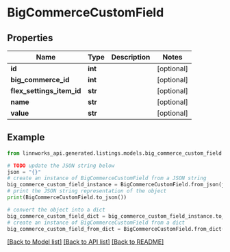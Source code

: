 # BigCommerceCustomField


## Properties

Name | Type | Description | Notes
------------ | ------------- | ------------- | -------------
**id** | **int** |  | [optional] 
**big_commerce_id** | **int** |  | [optional] 
**flex_settings_item_id** | **str** |  | [optional] 
**name** | **str** |  | [optional] 
**value** | **str** |  | [optional] 

## Example

```python
from linnworks_api.generated.listings.models.big_commerce_custom_field import BigCommerceCustomField

# TODO update the JSON string below
json = "{}"
# create an instance of BigCommerceCustomField from a JSON string
big_commerce_custom_field_instance = BigCommerceCustomField.from_json(json)
# print the JSON string representation of the object
print(BigCommerceCustomField.to_json())

# convert the object into a dict
big_commerce_custom_field_dict = big_commerce_custom_field_instance.to_dict()
# create an instance of BigCommerceCustomField from a dict
big_commerce_custom_field_from_dict = BigCommerceCustomField.from_dict(big_commerce_custom_field_dict)
```
[[Back to Model list]](../README.md#documentation-for-models) [[Back to API list]](../README.md#documentation-for-api-endpoints) [[Back to README]](../README.md)


